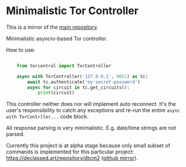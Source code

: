 # Minimalistic Tor Controller

This is a mirror of the [main repository](https://declassed.art/repository/torcontrol).

Minimalistic asyncio-based Tor controller.

How to use:

```python

    from torcontrol import TorController

    async with TorController('127.0.0.1', 9051) as tc:
        await tc.authenticate('my-secret-password')
        async for circuit in tc.get_circuits():
            print(circuit)
```

This controller neither does nor will implement auto reconnect.
It's the user's responsibility to catch any exceptions
and re-run the entire `async with TorContrller...` code block.

All response parsing is very minimalistic. E.g. date/time strings are not parsed.

Currently this project is at alpha stage because only small
subset of commands is implemented for this particular project:
https://declassed.art/repository/dtcm2 ([github mirror](https://github.com/declassed-art/dtcm2)).
